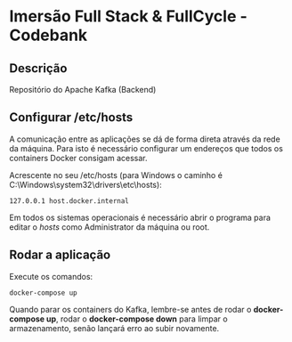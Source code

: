 # Imersão Full Stack & FullCycle - Codebank

## Descrição

Repositório do Apache Kafka (Backend)

## Configurar /etc/hosts

A comunicação entre as aplicações se dá de forma direta através da rede da máquina.
Para isto é necessário configurar um endereços que todos os containers Docker consigam acessar.

Acrescente no seu /etc/hosts (para Windows o caminho é C:\Windows\system32\drivers\etc\hosts):
```
127.0.0.1 host.docker.internal
```
Em todos os sistemas operacionais é necessário abrir o programa para editar o *hosts* como Administrator da máquina ou root.

## Rodar a aplicação

Execute os comandos:

```
docker-compose up
```

Quando parar os containers do Kafka, lembre-se antes de rodar o **docker-compose up**, rodar o **docker-compose down** para limpar o armazenamento, senão lançará erro ao subir novamente.

